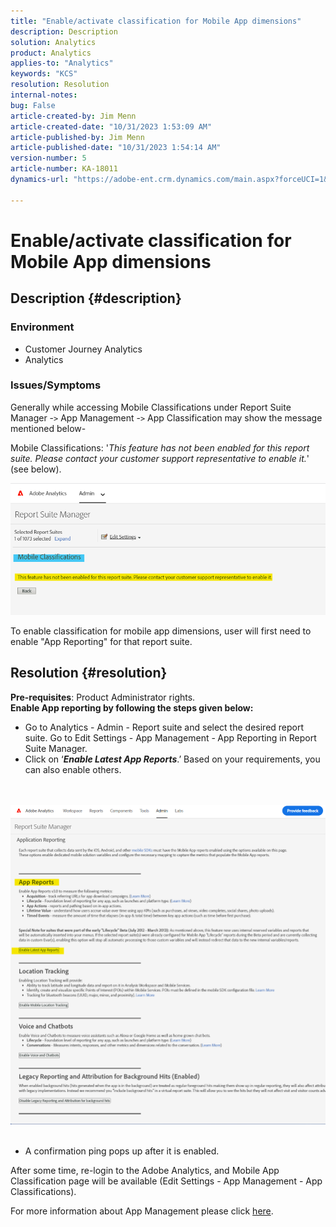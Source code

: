 ```yaml
---
title: "Enable/activate classification for Mobile App dimensions"
description: Description
solution: Analytics
product: Analytics
applies-to: "Analytics"
keywords: "KCS"
resolution: Resolution
internal-notes: 
bug: False
article-created-by: Jim Menn
article-created-date: "10/31/2023 1:53:09 AM"
article-published-by: Jim Menn
article-published-date: "10/31/2023 1:54:14 AM"
version-number: 5
article-number: KA-18011
dynamics-url: "https://adobe-ent.crm.dynamics.com/main.aspx?forceUCI=1&pagetype=entityrecord&etn=knowledgearticle&id=974ecf38-9077-ee11-8179-6045bd006268"

---
```

# Enable/activate classification for Mobile App dimensions

## Description {#description}


### <b>Environment</b>

- Customer Journey Analytics
- Analytics




### <b>Issues/Symptoms</b>

Generally while accessing Mobile Classifications under Report Suite Manager -`>`  App Management -`>`  App Classification may show the message mentioned below-

Mobile Classifications: '*This feature has not been enabled for this report suite. Please contact your customer support representative to enable it.*' (see below).

![](assets/___984ecf38-9077-ee11-8179-6045bd006268___.png)

To enable classification for mobile app dimensions, user will first need to enable "App Reporting" for that report suite.


## Resolution {#resolution}

<b>Pre-requisites</b>: Product Administrator rights.<br><b>Enable App reporting by following the steps given below:</b>
- Go to Analytics - Admin - Report suite and select the desired report suite. Go to Edit Settings - App Management -<b> </b>App Reporting in Report Suite Manager.
- Click on ‘<b>*Enable Latest App Reports</b>*.’ Based on your requirements, you can also enable others.

<br> <br>![](assets/0ae3ca9c-b68f-ec11-b400-00224804a35d.png)
 
- A confirmation ping pops up after it is enabled.


After some time, re-login to the Adobe Analytics, and Mobile App Classification page will be available (Edit Settings - App Management - App Classifications).

For more information about App Management please click [here](https://experienceleague.adobe.com/docs/analytics/admin/admin-tools/manage-report-suites/edit-report-suite/app-management/app-reporting.html "Click to follow link: https://experienceleague.adobe.com/docs/analytics/admin/admin-tools/mobile-management.html?lang=en").
